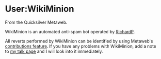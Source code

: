 
# User:WikiMinion

From the Quicksilver Metaweb.

WikiMinion is an automated anti-spam bot operated by  [RichardP](/user-richardp).

All reverts performed by WikiMinion can be identified by using Metaweb's [contributions feature](/http-www-metaweb-com-wiki-wiki-phtml-title-special-contributions-target-wikiminion). If you have any problems with WikiMinion, add a note to [my talk page](/user-talk-richardp) and I will look into it immediately.
